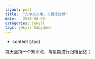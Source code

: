 ```yaml
---
layout: post
title:  "万事开头难，习惯成自然"
date:   2016-08-30
categories: jekyll
tags: jekyll RubyGems
---
```


* content
{:toc}

每天坚持一个知识点，每星期进行归档记忆；